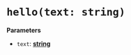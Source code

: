 # `hello(text: string)`

**Parameters**

-   `text`: **[string](https://developer.mozilla.org/en-US/docs/Web/JavaScript/Reference/Global_Objects/String)**